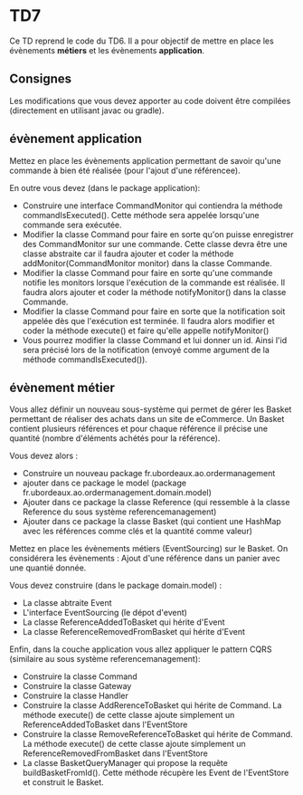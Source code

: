 # TD7

Ce TD reprend le code du TD6. Il a pour objectif de mettre en place les évènements **métiers** et les évènements **application**.

## Consignes

Les modifications que vous devez apporter au code doivent être compilées (directement en utilisant javac ou gradle).

## évènement application

Mettez en place les évènements application permettant de savoir qu'une commande à bien été réalisée (pour l'ajout d'une référencee).

En outre vous devez (dans le package application):

* Construire une interface CommandMonitor qui contiendra la méthode commandIsExecuted(). Cette méthode sera appelée lorsqu'une commande sera exécutée.
* Modifier la classe Command pour faire en sorte qu'on puisse enregistrer des CommandMonitor sur une commande. Cette classe devra être une classe abstraite car il faudra ajouter et coder la méthode addMonitor(CommandMonitor monitor) dans la classe Commande.
* Modifier la classe Command pour faire en sorte qu'une commande notifie les monitors lorsque l'exécution de la commande est réalisée. Il faudra alors ajouter et coder la méthode notifyMonitor() dans la classe Commande.
* Modifier la classe Command pour faire en sorte que la notification soit appelée dès que l'exécution est terminée. Il faudra alors modifier et coder la méthode execute() et faire qu'elle appelle notifyMonitor()
* Vous pourrez modifier la classe Command et lui donner un id. Ainsi l'id sera précisé lors de la notification (envoyé comme argument de la méthode commandIsExecuted()).

## évènement métier

Vous allez définir un nouveau sous-système qui permet de gérer les Basket permettant de réaliser des achats dans un site de eCommerce. Un Basket contient plusieurs références et pour chaque référence il précise une quantité (nombre d'éléments achétés pour la référence).

Vous devez alors :

* Construire un nouveau package fr.ubordeaux.ao.ordermanagement
* ajouter dans ce package le model (package fr.ubordeaux.ao.ordermanagement.domain.model)
* Ajouter dans ce package la classe Reference (qui ressemble à la classe Reference du sous système referencemanagement)
* Ajouter dans ce package la classe Basket (qui contient une HashMap avec les références comme clés et la quantité comme valeur)

Mettez en place les évènements métiers (EventSourcing) sur le Basket.
On considérera les évènements : Ajout d'une référence dans un panier avec une quantié donnée.

Vous devez construire (dans le package domain.model) :

* La classe abtraite Event
* L'interface EventSourcing (le dépot d'event)
* La classe ReferenceAddedToBasket qui hérite d'Event
* La classe ReferenceRemovedFromBasket qui hérite d'Event

Enfin, dans la couche application vous allez appliquer le pattern CQRS (similaire au sous système referencemanagement):

* Construire la classe Command
* Construire la classe Gateway
* Construire la classe Handler
* Construire la classe AddRerenceToBasket qui hérite de Command. La méthode execute() de cette classe ajoute simplement un ReferenceAddedToBasket dans l'EventStore
* Construire la classe RemoveReferenceToBasket qui hérite de Command. La méthode execute() de cette classe ajoute simplement un ReferenceRemovedFromBasket dans l'EventStore
* La classe BasketQueryManager qui propose la requête buildBasketFromId(). Cette méthode récupère les Event de l'EventStore et construit le Basket.
